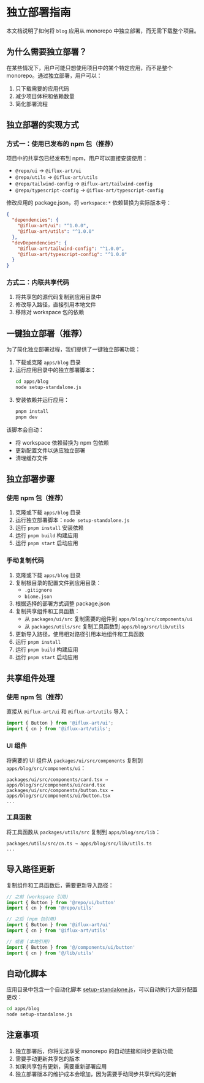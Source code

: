 # 独立部署指南

本文档说明了如何将 `blog` 应用从 monorepo 中独立部署，而无需下载整个项目。

## 为什么需要独立部署？

在某些情况下，用户可能只想使用项目中的某个特定应用，而不是整个 monorepo。通过独立部署，用户可以：

1. 只下载需要的应用代码
2. 减少项目体积和依赖数量
3. 简化部署流程

## 独立部署的实现方式

### 方式一：使用已发布的 npm 包（推荐）

项目中的共享包已经发布到 npm，用户可以直接安装使用：

- `@repo/ui` → `@iflux-art/ui`
- `@repo/utils` → `@iflux-art/utils`
- `@repo/tailwind-config` → `@iflux-art/tailwind-config`
- `@repo/typescript-config` → `@iflux-art/typescript-config`

修改应用的 package.json，将 `workspace:*` 依赖替换为实际版本号：
```json
{
  "dependencies": {
    "@iflux-art/ui": "^1.0.0",
    "@iflux-art/utils": "^1.0.0"
  },
  "devDependencies": {
    "@iflux-art/tailwind-config": "^1.0.0",
    "@iflux-art/typescript-config": "^1.0.0"
  }
}
```

### 方式二：内联共享代码

1. 将共享包的源代码复制到应用目录中
2. 修改导入路径，直接引用本地文件
3. 移除对 workspace 包的依赖

## 一键独立部署（推荐）

为了简化独立部署过程，我们提供了一键独立部署功能：

1. 下载或克隆 `apps/blog` 目录
2. 运行应用目录中的独立部署脚本：
   ```bash
   cd apps/blog
   node setup-standalone.js
   ```
3. 安装依赖并运行应用：
   ```bash
   pnpm install
   pnpm dev
   ```

该脚本会自动：
- 将 workspace 依赖替换为 npm 包依赖
- 更新配置文件以适应独立部署
- 清理缓存文件

## 独立部署步骤

### 使用 npm 包（推荐）

1. 克隆或下载 `apps/blog` 目录
2. 运行独立部署脚本：`node setup-standalone.js`
3. 运行 `pnpm install` 安装依赖
4. 运行 `pnpm build` 构建应用
5. 运行 `pnpm start` 启动应用

### 手动复制代码

1. 克隆或下载 `apps/blog` 目录
2. 复制根目录的配置文件到应用目录：
   - `.gitignore`
   - `biome.json`
3. 根据选择的部署方式调整 package.json
4. 复制共享组件和工具函数：
   - 从 `packages/ui/src` 复制需要的组件到 `apps/blog/src/components/ui`
   - 从 `packages/utils/src` 复制工具函数到 `apps/blog/src/lib/utils`
5. 更新导入路径，使用相对路径引用本地组件和工具函数
6. 运行 `pnpm install`
7. 运行 `pnpm build` 构建应用
8. 运行 `pnpm start` 启动应用

## 共享组件处理

### 使用 npm 包（推荐）

直接从 `@iflux-art/ui` 和 `@iflux-art/utils` 导入：

```typescript
import { Button } from '@iflux-art/ui';
import { cn } from '@iflux-art/utils';
```

### UI 组件

将需要的 UI 组件从 `packages/ui/src/components` 复制到 `apps/blog/src/components/ui`：

```
packages/ui/src/components/card.tsx → apps/blog/src/components/ui/card.tsx
packages/ui/src/components/button.tsx → apps/blog/src/components/ui/button.tsx
...
```

### 工具函数

将工具函数从 `packages/utils/src` 复制到 `apps/blog/src/lib`：

```
packages/utils/src/cn.ts → apps/blog/src/lib/utils.ts
...
```

## 导入路径更新

复制组件和工具函数后，需要更新导入路径：

```typescript
// 之前 (workspace 引用)
import { Button } from '@repo/ui/button'
import { cn } from '@repo/utils'

// 之后 (npm 包引用)
import { Button } from '@iflux-art/ui'
import { cn } from '@iflux-art/utils'

// 或者 (本地引用)
import { Button } from '@/components/ui/button'
import { cn } from '@/lib/utils'
```

## 自动化脚本

应用目录中包含一个自动化脚本 [setup-standalone.js](setup-standalone.js)，可以自动执行大部分配置更改：

```bash
cd apps/blog
node setup-standalone.js
```

## 注意事项

1. 独立部署后，你将无法享受 monorepo 的自动链接和同步更新功能
2. 需要手动更新共享包的版本
3. 如果共享包有更新，需要重新部署应用
4. 独立部署版本的维护成本会增加，因为需要手动同步共享代码的更新